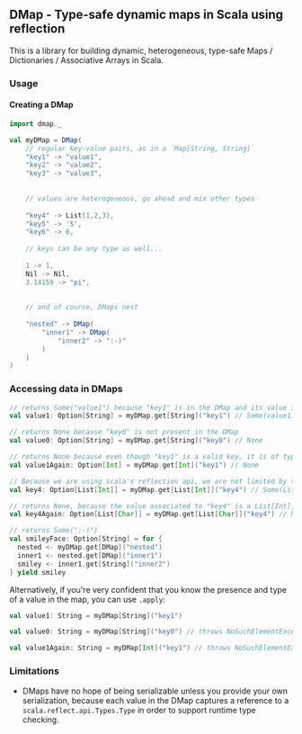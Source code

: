 ## DMap - Type-safe dynamic maps in Scala using reflection

This is a library for building dynamic, heterogeneous, type-safe Maps / Dictionaries / Associative Arrays in Scala.  
  
### Usage


#### Creating a DMap

```scala
import dmap._

val myDMap = DMap(
    // regular key-value pairs, as in a `Map[String, String]`
    "key1" -> "value1",
    "key2" -> "value2",
    "key3" -> "value3",
    
    
    // values are heterogeneous, go ahead and mix other types
    
    "key4" -> List(1,2,3),
    "key5" -> 'S',
    "key6" -> 6,
    
    // keys can be any type as well...
    
    1 -> 1,
    Nil -> Nil,
    3.14159 -> "pi",
    
    
    // and of course, DMaps nest
    
    "nested" -> DMap(
        "inner1" -> DMap(
            "inner2" -> ":-)"
        )
    )
)
```

### Accessing data in DMaps

```scala
// returns Some("value1") because "key1" is in the DMap and its value is of type String
val value1: Option[String] = myDMap.get[String]("key1") // Some(value1)

// returns None because "key0" is not present in the DMap
val value0: Option[String] = myDMap.get[String]("key0") // None

// returns None because even though "key1" is a valid key, it is of type String, not Int.
val value1Again: Option[Int] = myDMap.get[Int]("key1") // None

// Because we are using scala's reflection api, we are not limited by type erasure
val key4: Option[List[Int]] = myDMap.get[List[Int]]("key4") // Some(List(1,2,3))

// returns None, because the value associated to "key4" is a List[Int], not List[Char]
val key4Again: Option[List[Char]] = myDMap.get[List[Char]]("key4") // None

// returns Some(":-)")
val smileyFace: Option[String] = for {
  nested <- myDMap.get[DMap]("nested")
  inner1 <- nested.get[DMap]("inner1")
  smiley <- inner1.get[String]("inner2")
} yield smiley 

```

Alternatively, if you're very confident that you know the presence and type of a value in the map, you can use `.apply`:

```scala
val value1: String = myDMap[String]("key1")

val value0: String = myDMap[String]("key0") // throws NoSuchElementException, "key0 is not present"

val value1Again: String = myDMap[Int]("key1") // throws NoSuchElementException, "key1" contains String, not Int
```

### Limitations

* DMaps have no hope of being serializable unless you provide your own serialization, because each value in the DMap captures a reference to a `scala.reflect.api.Types.Type` in order to support runtime type checking.



